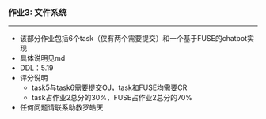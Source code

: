 ### 作业3: 文件系统

------

- 该部分作业包括6个task（仅有两个需要提交）和一个基于FUSE的chatbot实现
- 具体说明见md
- DDL：5.19
- 评分说明
  - task5与task6需要提交OJ，task和FUSE均需要CR
  - task占作业2总分的30%，FUSE占作业2总分的70%
- 任何问题请联系助教罗皓天

